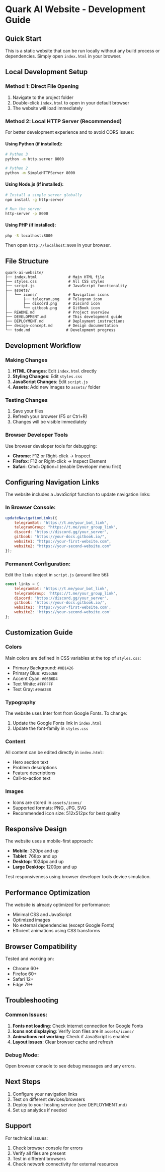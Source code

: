 # Quark AI Website - Development Guide

## Quick Start

This is a static website that can be run locally without any build process or dependencies. Simply open `index.html` in your browser.

## Local Development Setup

### Method 1: Direct File Opening
1. Navigate to the project folder
2. Double-click `index.html` to open in your default browser
3. The website will load immediately

### Method 2: Local HTTP Server (Recommended)
For better development experience and to avoid CORS issues:

#### Using Python (if installed):
```bash
# Python 3
python -m http.server 8000

# Python 2
python -m SimpleHTTPServer 8000
```

#### Using Node.js (if installed):
```bash
# Install a simple server globally
npm install -g http-server

# Run the server
http-server -p 8000
```

#### Using PHP (if installed):
```bash
php -S localhost:8000
```

Then open `http://localhost:8000` in your browser.

## File Structure

```
quark-ai-website/
├── index.html              # Main HTML file
├── styles.css              # All CSS styles
├── script.js               # JavaScript functionality
├── assets/
│   └── icons/              # Navigation icons
│       ├── telegram.png    # Telegram icon
│       ├── discord.png     # Discord icon
│       └── gitbook.png     # GitBook icon
├── README.md               # Project overview
├── DEVELOPMENT.md          # This development guide
├── DEPLOYMENT.md           # Deployment instructions
├── design-concept.md       # Design documentation
└── todo.md                # Development progress
```

## Development Workflow

### Making Changes

1. **HTML Changes**: Edit `index.html` directly
2. **Styling Changes**: Edit `styles.css`
3. **JavaScript Changes**: Edit `script.js`
4. **Assets**: Add new images to `assets/` folder

### Testing Changes

1. Save your files
2. Refresh your browser (F5 or Ctrl+R)
3. Changes will be visible immediately

### Browser Developer Tools

Use browser developer tools for debugging:
- **Chrome**: F12 or Right-click → Inspect
- **Firefox**: F12 or Right-click → Inspect Element
- **Safari**: Cmd+Option+I (enable Developer menu first)

## Configuring Navigation Links

The website includes a JavaScript function to update navigation links:

### In Browser Console:
```javascript
updateNavigationLinks({
    telegramBot: "https://t.me/your_bot_link",
    telegramGroup: "https://t.me/your_group_link", 
    discord: "https://discord.gg/your_server",
    gitbook: "https://your-docs.gitbook.io/",
    website1: "https://your-first-website.com",
    website2: "https://your-second-website.com"
});
```

### Permanent Configuration:
Edit the `links` object in `script.js` (around line 56):

```javascript
const links = {
    telegramBot: 'https://t.me/your_bot_link',
    telegramGroup: 'https://t.me/your_group_link',
    discord: 'https://discord.gg/your_server',
    gitbook: 'https://your-docs.gitbook.io/',
    website1: 'https://your-first-website.com',
    website2: 'https://your-second-website.com'
};
```

## Customization Guide

### Colors
Main colors are defined in CSS variables at the top of `styles.css`:
- Primary Background: `#0B1426`
- Primary Blue: `#2563EB`
- Accent Cyan: `#06B6D4`
- Text White: `#FFFFFF`
- Text Gray: `#94A3B8`

### Typography
The website uses Inter font from Google Fonts. To change:
1. Update the Google Fonts link in `index.html`
2. Update the font-family in `styles.css`

### Content
All content can be edited directly in `index.html`:
- Hero section text
- Problem descriptions
- Feature descriptions
- Call-to-action text

### Images
- Icons are stored in `assets/icons/`
- Supported formats: PNG, JPG, SVG
- Recommended icon size: 512x512px for best quality

## Responsive Design

The website uses a mobile-first approach:
- **Mobile**: 320px and up
- **Tablet**: 768px and up
- **Desktop**: 1024px and up
- **Large Desktop**: 1200px and up

Test responsiveness using browser developer tools device simulation.

## Performance Optimization

The website is already optimized for performance:
- Minimal CSS and JavaScript
- Optimized images
- No external dependencies (except Google Fonts)
- Efficient animations using CSS transforms

## Browser Compatibility

Tested and working on:
- Chrome 60+
- Firefox 60+
- Safari 12+
- Edge 79+

## Troubleshooting

### Common Issues:

1. **Fonts not loading**: Check internet connection for Google Fonts
2. **Icons not displaying**: Verify icon files are in `assets/icons/`
3. **Animations not working**: Check if JavaScript is enabled
4. **Layout issues**: Clear browser cache and refresh

### Debug Mode:
Open browser console to see debug messages and any errors.

## Next Steps

1. Configure your navigation links
2. Test on different devices/browsers
3. Deploy to your hosting service (see DEPLOYMENT.md)
4. Set up analytics if needed

## Support

For technical issues:
1. Check browser console for errors
2. Verify all files are present
3. Test in different browsers
4. Check network connectivity for external resources

